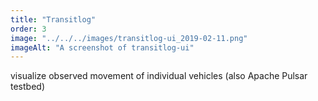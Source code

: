 ```yaml
---
title: "Transitlog"
order: 3
image: "../../../images/transitlog-ui_2019-02-11.png"
imageAlt: "A screenshot of transitlog-ui"
---
```


visualize observed movement of individual vehicles (also Apache Pulsar testbed)
